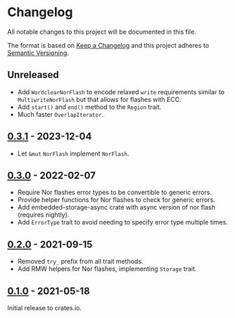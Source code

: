 # Changelog

All notable changes to this project will be documented in this file.

The format is based on [Keep a Changelog](http://keepachangelog.com/en/1.0.0/)
and this project adheres to [Semantic Versioning](http://semver.org/spec/v2.0.0.html).

## Unreleased

- Add `WordclearNorFlash` to encode relaxed `write` requirements similar to `MultiwriteNorFlash` but that allows for flashes with ECC.
- Add `start()` and `end()` method to the `Region` trait.
- Much faster `OverlapIterator`.

## [0.3.1] - 2023-12-04

- Let `&mut` `NorFlash` implement `NorFlash`.

## [0.3.0] - 2022-02-07

- Require Nor flashes error types to be convertible to generic errors.
- Provide helper functions for Nor flashes to check for generic errors.
- Add embedded-storage-async crate with async version of nor flash (requires nightly).
- Add `ErrorType` trait to avoid needing to specify error type multiple times.

## [0.2.0] - 2021-09-15

- Removed `try_` prefix from all trait methods.
- Add RMW helpers for Nor flashes, implementing `Storage` trait.

## [0.1.0] - 2021-05-18

Initial release to crates.io.

[Unreleased]: https://github.com/rust-embedded-community/embedded-storage/compare/v0.3.1...HEAD
[0.3.1]: https://github.com/rust-embedded-community/embedded-storage/releases/tag/v0.3.1
[0.3.0]: https://github.com/rust-embedded-community/embedded-storage/releases/tag/v0.3.0
[0.2.0]: https://github.com/rust-embedded-community/embedded-storage/releases/tag/v0.2.0
[0.1.0]: https://github.com/rust-embedded-community/embedded-storage/releases/tag/v0.1.0
